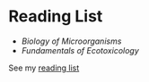 # Reading List

- *Biology of Microorganisms*
- *Fundamentals of Ecotoxicology*

See my [reading list](reading-list.html)

